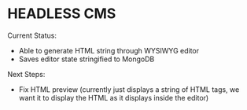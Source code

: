 # HEADLESS CMS

Current Status:
  - Able to generate HTML string through WYSIWYG editor
  - Saves editor state stringified to MongoDB

Next Steps: 
  - Fix HTML preview (currently just displays a string of HTML tags, we want it to display the HTML as it displays inside the editor)